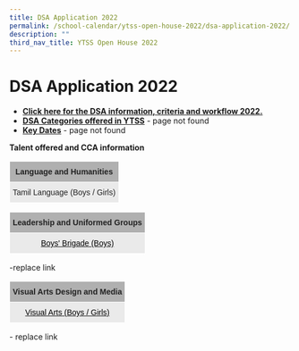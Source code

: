 ```yaml
---
title: DSA Application 2022
permalink: /school-calendar/ytss-open-house-2022/dsa-application-2022/
description: ""
third_nav_title: YTSS Open House 2022
---
```

# **DSA Application 2022**

*   [**Click here for the DSA information, criteria and workflow 2022.**](/files/DSA%20criteria%20and%20workflow%202022.pdf)
*   [**DSA Categories offered in YTSS**](https://yishuntownsec-moe-edu-sg-admin.cwp.sg/school-calendar/ytss-e-open-day-and-dsa-information-2022/dsa-application-2022/dsa-categories-offered-in-ytss) - page not found
*   **[Key Dates](https://yishuntownsec-moe-edu-sg-admin.cwp.sg/school-calendar/ytss-e-open-day-and-dsa-information-2022/dsa-application-2022/key-dates)** - page not found

**Talent offered and CCA information**




<table style="border-collapse:collapse;border-spacing:0" class="tg"><thead><tr><th style="background-color:#B0B0B0;border-color:#ffffff;border-style:solid;border-width:1px;color:#222;font-family:Arial, sans-serif;font-size:14px;font-weight:bold;overflow:hidden;padding:10px 5px;text-align:center;vertical-align:top;word-break:normal">Language and Humanities</th></tr></thead><tbody><tr><td style="background-color:#EAEAEA;border-color:#ffffff;border-style:solid;border-width:1px;color:#222;font-family:Arial, sans-serif;font-size:14px;overflow:hidden;padding:10px 5px;text-align:center;vertical-align:top;word-break:normal">Tamil Language  (Boys / Girls)</td></tr></tbody></table>


<table style="border-collapse:collapse;border-spacing:0" class="tg"><thead><tr><th style="background-color:#B0B0B0;border-color:#ffffff;border-style:solid;border-width:1px;color:#222;font-family:Arial, sans-serif;font-size:14px;font-weight:bold;overflow:hidden;padding:10px 5px;text-align:center;vertical-align:top;word-break:normal">Leadership and Uniformed Groups</th></tr></thead><tbody><tr><td style="background-color:#EAEAEA;border-color:#ffffff;border-style:solid;border-width:1px;color:#222;font-family:Arial, sans-serif;font-size:14px;overflow:hidden;padding:10px 5px;text-align:center;vertical-align:top;word-break:normal"><a href="https://yishuntownsec-moe-edu-sg-admin.cwp.sg/co-curriculum/co-curricular-activities-cca/uniformed-groups/yishun-town-boys-brigade-unit"><span style="text-decoration:none;color:#000">Boys' Brigade (Boys)</span></a></td></tr></tbody></table> -replace link

<table style="border-collapse:collapse;border-spacing:0" class="tg"><thead><tr><th style="background-color:#B0B0B0;border-color:#ffffff;border-style:solid;border-width:1px;color:#222;font-family:Arial, sans-serif;font-size:14px;font-weight:bold;overflow:hidden;padding:10px 5px;text-align:center;vertical-align:top;word-break:normal">Visual Arts Design and Media</th></tr></thead><tbody><tr><td style="background-color:#EAEAEA;border-color:#ffffff;border-style:solid;border-width:1px;color:#222;font-family:Arial, sans-serif;font-size:14px;overflow:hidden;padding:10px 5px;text-align:center;vertical-align:top;word-break:normal"><a href="https://yishuntownsec-moe-edu-sg-admin.cwp.sg/co-curriculum/co-curricular-activities-cca/visual-and-performing-arts/yishun-town-art-club-ytac"><span style="text-decoration:none;color:#000">Visual Arts (Boys / Girls)</span></a></td></tr></tbody></table> - replace link